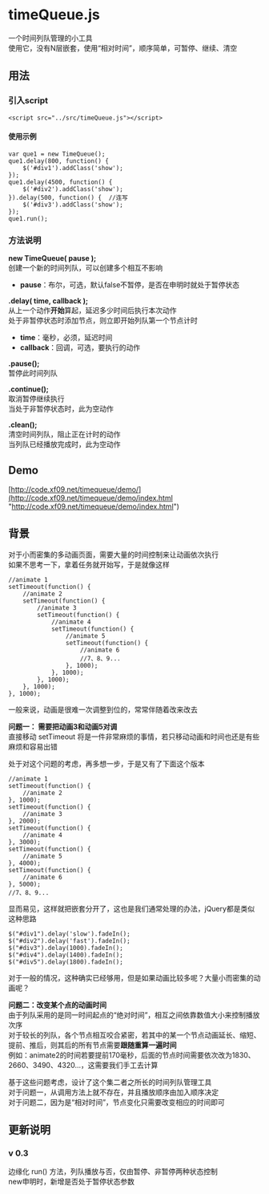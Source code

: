 # timeQueue.js #

一个时间列队管理的小工具  
使用它，没有N层嵌套，使用“相对时间”，顺序简单，可暂停、继续、清空

## 用法 ##

### 引入script ###
	<script src="../src/timeQueue.js"></script>

#### 使用示例 ####

	var que1 = new TimeQueue();
	que1.delay(800, function() {
		$('#div1').addClass('show');
	});
	que1.delay(4500, function() {
		$('#div2').addClass('show');
	}).delay(500, function() {	//连写
		$('#div3').addClass('show');
	});
	que1.run();

### 方法说明 ###

**new TimeQueue( pause );**  
创建一个新的时间列队，可以创建多个相互不影响  
- **pause**：布尔，可选，默认false不暂停，是否在申明时就处于暂停状态

**.delay( time, callback );**  
从上一个动作**开始**算起，延迟多少时间后执行本次动作  
处于非暂停状态时添加节点，则立即开始列队第一个节点计时  
- **time**：毫秒，必须，延迟时间  
- **callback**：回调，可选，要执行的动作

**.pause();**  
暂停此时间列队

**.continue();**  
取消暂停继续执行  
当处于非暂停状态时，此为空动作

**.clean();**  
清空时间列队，阻止正在计时的动作  
当列队已经播放完成时，此为空动作

## Demo ##
[http://code.xf09.net/timequeue/demo/](http://code.xf09.net/timequeue/demo/index.html "http://code.xf09.net/timequeue/demo/index.html")

## 背景 ##

对于小而密集的多动画页面，需要大量的时间控制来让动画依次执行  
如果不思考一下，拿着任务就开始写，于是就像这样

	//animate 1	
	setTimeout(function() {
		//animate 2
		setTimeout(function() {
			//animate 3
			setTimeout(function() {
				//animate 4
				setTimeout(function() {
					//animate 5
					setTimeout(function() {
						//animate 6
						//7、8、9...
					}, 1000);
				}, 1000);
			}, 1000);
		}, 1000);
	}, 1000);

一般来说，动画是很难一次调整到位的，常常伴随着改来改去  

**问题一： 需要把动画3和动画5对调**   
直接移动 setTimeout 将是一件非常麻烦的事情，若只移动动画和时间也还是有些麻烦和容易出错

处于对这个问题的考虑，再多想一步，于是又有了下面这个版本

	//animate 1
	setTimeout(function() {
		//animate 2
	}, 1000);
	setTimeout(function() {
		//animate 3
	}, 2000);
	setTimeout(function() {
		//animate 4
	}, 3000);
	setTimeout(function() {
		//animate 5
	}, 4000);
	setTimeout(function() {
		//animate 6
	}, 5000);
	//7、8、9...

显而易见，这样就把嵌套分开了，这也是我们通常处理的办法，jQuery都是类似这种思路

    $("#div1").delay('slow').fadeIn();
    $("#div2").delay('fast').fadeIn();
    $("#div3").delay(1000).fadeIn();
    $("#div4").delay(1400).fadeIn();
    $("#div5").delay(1800).fadeIn();

对于一般的情况，这种确实已经够用，但是如果动画比较多呢？大量小而密集的动画呢？

**问题二：改变某个点的动画时间**  
由于列队采用的是同一时间起点的“绝对时间”，相互之间依靠数值大小来控制播放次序  
对于较长的列队，各个节点相互咬合紧密，若其中的某一个节点动画延长、缩短、提前、推后，则其后的所有节点需要**跟随重算一遍时间**  
例如：animate2的时间若要提前170毫秒，后面的节点时间需要依次改为1830、2660、3490、4320...，这需要我们手工去计算

基于这些问题考虑，设计了这个集二者之所长的时间列队管理工具  
对于问题一，从调用方法上就不存在，并且播放顺序由加入顺序决定  
对于问题二，因为是“相对时间”，节点变化只需要改变相应的时间即可

## 更新说明 ##

### v 0.3 ###
边缘化 run() 方法，列队播放与否，仅由暂停、非暂停两种状态控制  
new申明时，新增是否处于暂停状态参数